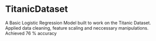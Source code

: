 # TitanicDataset
A Basic Logistic Regression Model built to work on the Titanic Dataset. Applied data cleaning, feature scaling and neccessary manipulations.
Achieved 76 % accuracy 
